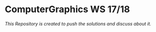 ComputerGraphics WS 17/18
=========================
###### This Repository is created to push the solutions and discuss about it.
